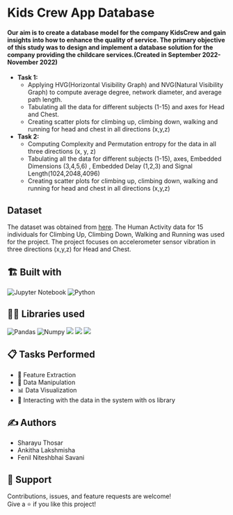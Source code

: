 # Kids Crew App Database

#### Our aim is to create a database model for the company KidsCrew and gain insights into how to enhance the quality of service. The primary objective of this study was to design and implement a database solution for the company providing the childcare services.(Created in September 2022-November 2022)


* **Task 1:**
  * Applying HVG(Horizontal Visibility Graph) and NVG(Natural Visibility Graph) to compute average degree, network diameter, and average path length. 
  * Tabulating all the data for different subjects (1-15) and axes for Head and Chest. 
  * Creating scatter plots for climbing up, climbing down, walking and running for head and chest in all directions (x,y,z)
* **Task 2:**
  * Computing Complexity and Permutation entropy for the data in all three directions (x, y, z)
  * Tabulating all the data for different subjects (1-15), axes, Embedded Dimensions (3,4,5,6) , Embedded Delay (1,2,3) and Signal Length(1024,2048,4096)
  * Creating scatter plots for climbing up, climbing down, walking and running for head and chest in all directions (x,y,z)

## Dataset
The dataset was obtained from [here](https://www.uni-mannheim.de/dws/research/projects/activity-recognition/dataset/). The Human Activity data for 15 individuals for Climbing Up, Climbing Down, Walking and Running was used for the project. The project focuses on accelerometer sensor vibration in three directions (x,y,z) for Head and Chest. 

## 🏗️ Built with
![Jupyter Notebook](https://img.shields.io/badge/jupyter-%23FA0F00.svg?style=for-the-badge&logo=jupyter&logoColor=white)
![Python](https://img.shields.io/badge/python-3670A0?style=for-the-badge&logo=python&logoColor=ffdd54)

## 👩‍💻 Libraries used
![Pandas](https://img.shields.io/badge/Pandas-2C2D72?style=for-the-badge&logo=pandas&logoColor=white)
![Numpy](https://img.shields.io/badge/Numpy-777BB4?style=for-the-badge&logo=numpy&logoColor=white)
![](https://img.shields.io/badge/ordpy-F7931E.svg?style=for-the-badge&logo=ordpy&logoColor=white)
![](https://img.shields.io/badge/os-F7931E.svg?style=for-the-badge&logo=os&logoColor=white)
![](https://img.shields.io/badge/Seaborn-2C2D72?style=for-the-badge&logo=Seaborn&logoColor=white)

## 📋 Tasks Performed
* 🔎 Feature Extraction
* 🔁 Data Manipulation
* 📊 Data Visualization
* 📂 Interacting with the data in the system with os library

## ✍️ Authors
* Sharayu Thosar
* Ankitha Lakshmisha
* Fenil Niteshbhai Savani

## 🤝 Support

Contributions, issues, and feature requests are welcome!</br>
Give a ⭐️ if you like this project!
